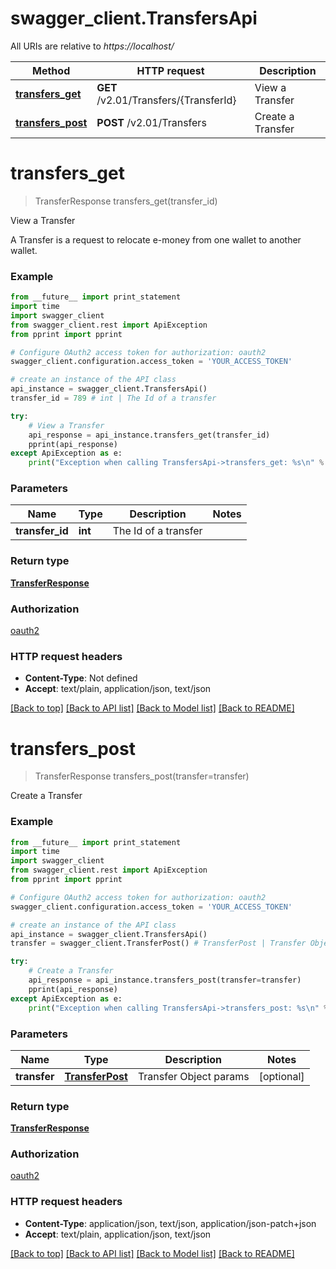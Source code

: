 # swagger_client.TransfersApi

All URIs are relative to *https://localhost/*

Method | HTTP request | Description
------------- | ------------- | -------------
[**transfers_get**](TransfersApi.md#transfers_get) | **GET** /v2.01/Transfers/{TransferId} | View a Transfer
[**transfers_post**](TransfersApi.md#transfers_post) | **POST** /v2.01/Transfers | Create a Transfer


# **transfers_get**
> TransferResponse transfers_get(transfer_id)

View a Transfer

A Transfer is a request to relocate e-money from one wallet to another wallet.

### Example 
```python
from __future__ import print_statement
import time
import swagger_client
from swagger_client.rest import ApiException
from pprint import pprint

# Configure OAuth2 access token for authorization: oauth2
swagger_client.configuration.access_token = 'YOUR_ACCESS_TOKEN'

# create an instance of the API class
api_instance = swagger_client.TransfersApi()
transfer_id = 789 # int | The Id of a transfer

try: 
    # View a Transfer
    api_response = api_instance.transfers_get(transfer_id)
    pprint(api_response)
except ApiException as e:
    print("Exception when calling TransfersApi->transfers_get: %s\n" % e)
```

### Parameters

Name | Type | Description  | Notes
------------- | ------------- | ------------- | -------------
 **transfer_id** | **int**| The Id of a transfer | 

### Return type

[**TransferResponse**](TransferResponse.md)

### Authorization

[oauth2](../README.md#oauth2)

### HTTP request headers

 - **Content-Type**: Not defined
 - **Accept**: text/plain, application/json, text/json

[[Back to top]](#) [[Back to API list]](../README.md#documentation-for-api-endpoints) [[Back to Model list]](../README.md#documentation-for-models) [[Back to README]](../README.md)

# **transfers_post**
> TransferResponse transfers_post(transfer=transfer)

Create a Transfer



### Example 
```python
from __future__ import print_statement
import time
import swagger_client
from swagger_client.rest import ApiException
from pprint import pprint

# Configure OAuth2 access token for authorization: oauth2
swagger_client.configuration.access_token = 'YOUR_ACCESS_TOKEN'

# create an instance of the API class
api_instance = swagger_client.TransfersApi()
transfer = swagger_client.TransferPost() # TransferPost | Transfer Object params (optional)

try: 
    # Create a Transfer
    api_response = api_instance.transfers_post(transfer=transfer)
    pprint(api_response)
except ApiException as e:
    print("Exception when calling TransfersApi->transfers_post: %s\n" % e)
```

### Parameters

Name | Type | Description  | Notes
------------- | ------------- | ------------- | -------------
 **transfer** | [**TransferPost**](TransferPost.md)| Transfer Object params | [optional] 

### Return type

[**TransferResponse**](TransferResponse.md)

### Authorization

[oauth2](../README.md#oauth2)

### HTTP request headers

 - **Content-Type**: application/json, text/json, application/json-patch+json
 - **Accept**: text/plain, application/json, text/json

[[Back to top]](#) [[Back to API list]](../README.md#documentation-for-api-endpoints) [[Back to Model list]](../README.md#documentation-for-models) [[Back to README]](../README.md)

